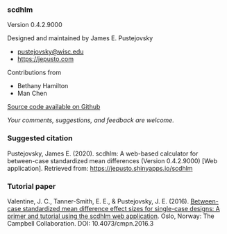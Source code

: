 ### scdhlm

Version 0.4.2.9000

Designed and maintained by James E. Pustejovsky

-   <a href="mailto:pustejovsky@wisc.edu" class="email">pustejovsky@wisc.edu</a>
-   <a href="https://jepusto.com" class="uri">https://jepusto.com</a>

Contributions from

-   Bethany Hamilton
-   Man Chen

[Source code available on
Github](https://github.com/jepusto/scdhlm/tree/master/inst/shiny-examples/scdhlm)

*Your comments, suggestions, and feedback are welcome.*

### Suggested citation

Pustejovsky, James E. (2020). scdhlm: A web-based calculator for
between-case standardized mean differences (Version 0.4.2.9000) \[Web
application\]. Retrieved from:
<a href="https://jepusto.shinyapps.io/scdhlm" class="uri">https://jepusto.shinyapps.io/scdhlm</a>

### Tutorial paper

Valentine, J. C., Tanner-Smith, E. E., & Pustejovsky, J. E. (2016).
[Between-case standardized mean difference effect sizes for single-case
designs: A primer and tutorial using the scdhlm web
application](https://campbellcollaboration.org/library/effect-sizes-single-case-designs-campbell-discussion-paper-1.html).
Oslo, Norway: The Campbell Collaboration. DOI: 10.4073/cmpn.2016.3
